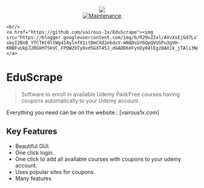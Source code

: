 <p align="center">
    <br/>
    <img src="https://forthebadge.com/images/badges/made-with-python.svg">
    <br/>
    <a href="https://github.com/vairous-1x/EduScrape/graphs/commit-activity"><img alt="Maintenance" src="https://img.shields.io/badge/Maintained%3F-yes-green.svg?style=for-the-badge"></a>
   
    <br/>
    <a href="https://github.com/vairous-1x/EduScrape"><img src="https://blogger.googleusercontent.com/img/b/R29vZ2xl/AVvXsEjGd7LsTo7XiT2hzLFVUO_uu6YfKq376qoYVG3hjy8vGlYtP0JI9wq-sbyI2Bn8_YTCTKC0ltWg414ylnfX1itDmCXd2obdzV-mNADsGY6QpQVUSPu3gVH-KRBFvUkpJ2RGkM75kVC_FPQW2bTy8xdSGXT45J_dGADEKeFynDy04lEgz8AXik_jTAli3Ng/s500/EduScrape.png"></a>
</p>

# EduScrape

> Software to enroll in available Udemy Paid/Free courses having coupons automatically to your Udemy account.

Everything you need can be on the website.: [vairous1x.com]


## Key Features

- Beautiful GUI.
- One click login.
- One click to add all available courses with coupons to your udemy account.
- Uses popular sites for coupons.
- Many features

